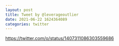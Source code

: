 ```yaml
--- 
layout: post 
title: Tweet by @leverageoutlier 
date: 2021-06-22 1624364089 
categories: twitter 
--- 
```

https://twitter.com/o/status/1407311086303559686
